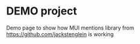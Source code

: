 # DEMO project

Demo page to show how MUI mentions library from https://github.com/jackstenglein is working
